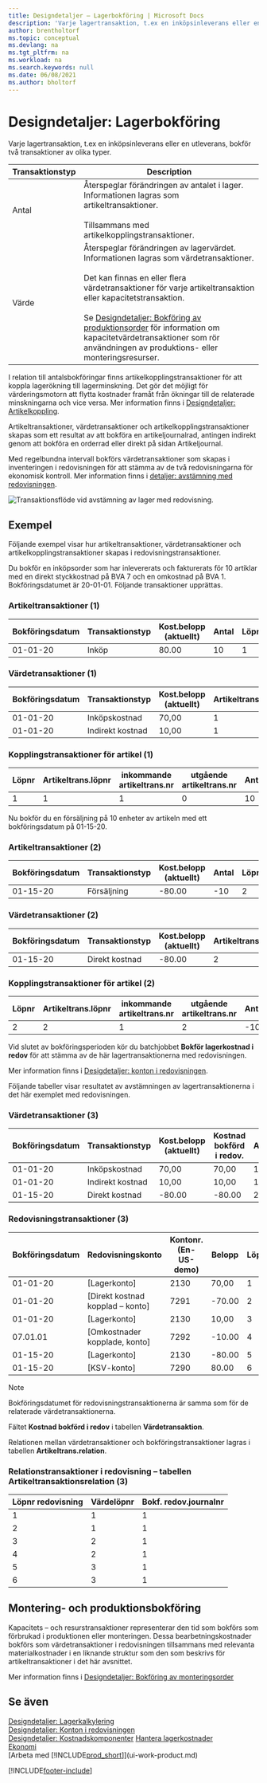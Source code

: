 ```yaml
---
title: Designdetaljer – Lagerbokföring | Microsoft Docs
description: 'Varje lagertransaktion, t.ex en inköpsinleverans eller en utleverans, bokför två transaktioner av olika typer.'
author: brentholtorf
ms.topic: conceptual
ms.devlang: na
ms.tgt_pltfrm: na
ms.workload: na
ms.search.keywords: null
ms.date: 06/08/2021
ms.author: bholtorf
---
```

# <a name="design-details-inventory-posting"></a>Designdetaljer: Lagerbokföring

Varje lagertransaktion, t.ex en inköpsinleverans eller en utleverans, bokför två transaktioner av olika typer.  

|Transaktionstyp|Description|  
|----------|-----------|  
|Antal|Återspeglar förändringen av antalet i lager. Informationen lagras som artikeltransaktioner.<br /><br /> Tillsammans med artikelkopplingstransaktioner.|  
|Värde|Återspeglar förändringen av lagervärdet. Informationen lagras som värdetransaktioner.<br /><br /> Det kan finnas en eller flera värdetransaktioner för varje artikeltransaktion eller kapacitetstransaktion.<br /><br /> Se [Designdetaljer: Bokföring av produktionsorder](design-details-production-order-posting.md) för information om kapacitetvärdetransaktioner som rör användningen av produktions- eller monteringsresurser.|  

 I relation till antalsbokföringar finns artikelkopplingstransaktioner för att koppla lagerökning till lagerminskning. Det gör det möjligt för värderingsmotorn att flytta kostnader framåt från ökningar till de relaterade minskningarna och vice versa. Mer information finns i [Designdetaljer: Artikelkoppling](design-details-item-application.md).  

 Artikeltransaktioner, värdetransaktioner och artikelkopplingstransaktioner skapas som ett resultat av att bokföra en artikeljournalrad, antingen indirekt genom att bokföra en orderrad eller direkt på sidan Artikeljournal.  

 Med regelbundna intervall bokförs värdetransaktioner som skapas i inventeringen i redovisningen för att stämma av de två redovisningarna för ekonomisk kontroll. Mer information finns i [detaljer: avstämning med redovisningen](design-details-reconciliation-with-the-general-ledger.md).  

 ![Transaktionsflöde vid avstämning av lager med redovisning.](media/design_details_inventory_costing_1_entry_flow.png "Transaktionsflöde vid avstämning av lager med redovisning")  

## <a name="example"></a>Exempel

Följande exempel visar hur artikeltransaktioner, värdetransaktioner och artikelkopplingstransaktioner skapas i redovisningstransaktioner.  

 Du bokför en inköpsorder som har inlevererats och fakturerats för 10 artiklar med en direkt styckkostnad på BVA 7 och en omkostnad på BVA 1. Bokföringsdatumet är 20-01-01. Följande transaktioner upprättas.  

### <a name="item-ledger-entries-1"></a>Artikeltransaktioner (1)

|Bokföringsdatum|Transaktionstyp|Kost.belopp (aktuellt)|Antal|Löpnr|  
|------------|----------|--------------------|--------|---------|  
|01-01-20|Inköp|80.00|10|1|  

### <a name="value-entries-1"></a>Värdetransaktioner (1)

|Bokföringsdatum|Transaktionstyp|Kost.belopp (aktuellt)|Artikeltrans.löpnr|Löpnr|  
|------------|----------|--------------------|---------------------|---------|  
|01-01-20|Inköpskostnad|70,00|1|1|  
|01-01-20|Indirekt kostnad|10,00|1|2|  

### <a name="item-application-entries-1"></a>Kopplingstransaktioner för artikel (1)

|Löpnr|Artikeltrans.löpnr|inkommande artikeltrans.nr|utgående artikeltrans.nr|Antal|  
|---------|---------------------|----------------------|-----------------------|--------|  
|1|1|1|0|10|  

 Nu bokför du en försäljning på 10 enheter av artikeln med ett bokföringsdatum på 01-15-20.  

### <a name="item-ledger-entries-2"></a>Artikeltransaktioner (2)

|Bokföringsdatum|Transaktionstyp|Kost.belopp (aktuellt)|Antal|Löpnr|  
|------------|----------|--------------------|--------|---------|  
|01-15-20|Försäljning|-80.00|-10|2|  

### <a name="value-entries-2"></a>Värdetransaktioner (2)

|Bokföringsdatum|Transaktionstyp|Kost.belopp (aktuellt)|Artikeltrans.löpnr|Löpnr|  
|------------|----------|--------------------|---------------------|---------|  
|01-15-20|Direkt kostnad|-80.00|2|3|  

### <a name="item-application-entries-2"></a>Kopplingstransaktioner för artikel (2)

|Löpnr|Artikeltrans.löpnr|inkommande artikeltrans.nr|utgående artikeltrans.nr|Antal|  
|---------|---------------------|----------------------|-----------------------|--------|  
|2|2|1|2|-10|  

Vid slutet av bokföringsperioden kör du batchjobbet **Bokför lagerkostnad i redov** för att stämma av de här lagertransaktionerna med redovisningen.  

 Mer information finns i [Desigdetaljer: konton i redovisningen](design-details-accounts-in-the-general-ledger.md).  

 Följande tabeller visar resultatet av avstämningen av lagertransaktionerna i det här exemplet med redovisningen.  

### <a name="value-entries-3"></a>Värdetransaktioner (3)

|Bokföringsdatum|Transaktionstyp|Kost.belopp (aktuellt)|Kostnad bokförd i redov.|Artikeltrans.löpnr|Löpnr|  
|------------|----------|--------------------|------------------|---------------------|---------|  
|01-01-20|Inköpskostnad|70,00|70,00|1|1|  
|01-01-20|Indirekt kostnad|10,00|10,00|1|2|  
|01-15-20|Direkt kostnad|-80.00|-80.00|2|3|  

### <a name="general-ledger-entries-3"></a>Redovisningstransaktioner (3)

|Bokföringsdatum|Redovisningskonto|Kontonr. (En-US-demo)|Belopp|Löpnr|  
|------------|-----------|------------------------|------|---------|  
|01-01-20|[Lagerkonto]|2130|70,00|1|  
|01-01-20|[Direkt kostnad kopplad – konto]|7291|-70.00|2|  
|01-01-20|[Lagerkonto]|2130|10,00|3|  
|07.01.01|[Omkostnader kopplade, konto]|7292|-10.00|4|  
|01-15-20|[Lagerkonto]|2130|-80.00|5|  
|01-15-20|[KSV-konto]|7290|80.00|6|  

> [!NOTE]  
> Bokföringsdatumet för redovisningstransaktionerna är samma som för de relaterade värdetransaktionerna.  
> 
> Fältet **Kostnad bokförd i redov** i tabellen **Värdetransaktion**.  

 Relationen mellan värdetransaktioner och bokföringstransaktioner lagras i tabellen **Artikeltrans.relation**.  

### <a name="relation-entries-in-the-gl--item-ledger-relation-table-3"></a>Relationstransaktioner i redovisning – tabellen Artikeltransaktionsrelation (3)

|Löpnr redovisning|Värdelöpnr|Bokf. redov.journalnr|  
|-------------|---------------|----------------|  
|1|1|1|  
|2|1|1|  
|3|2|1|  
|4|2|1|  
|5|3|1|  
|6|3|1|  

## <a name="assembly-and-production-posting"></a>Montering- och produktionsbokföring

Kapacitets – och resurstransaktioner representerar den tid som bokförs som förbrukad i produktionen eller monteringen. Dessa bearbetningskostnader bokförs som värdetransaktioner i redovisningen tillsammans med relevanta materialkostnader i en liknande struktur som den som beskrivs för artikeltransaktioner i det här avsnittet.  

Mer information finns i [Designdetaljer: Bokföring av monteringsorder](design-details-assembly-order-posting.md)  

## <a name="see-also"></a>Se även

 [Designdetaljer: Lagerkalkylering](design-details-inventory-costing.md)  
 [Designdetaljer: Konton i redovisningen](design-details-accounts-in-the-general-ledger.md)  
 [Designdetaljer: Kostnadskomponenter](design-details-cost-components.md) [Hantera lagerkostnader](finance-manage-inventory-costs.md)  
 [Ekonomi](finance.md)  
 [Arbeta med [!INCLUDE[prod_short](includes/prod_short.md)]](ui-work-product.md)  


[!INCLUDE[footer-include](includes/footer-banner.md)]
